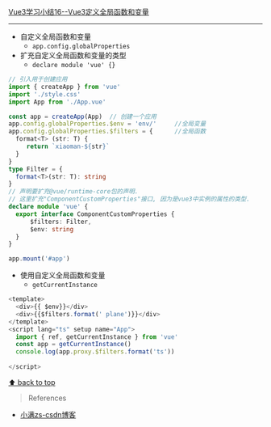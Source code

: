 [Vue3学习小结16--Vue3定义全局函数和变量](#top)

-------------------------------------

- 自定义全局函数和变量
  - `app.config.globalProperties`
- 扩充自定义全局函数和变量的类型
  - `declare module 'vue' {}`


```ts
// 引入用于创建应用
import { createApp } from 'vue' 
import './style.css'
import App from './App.vue'

const app = createApp(App)  // 创建一个应用
app.config.globalProperties.$env = 'env/'     //全局变量
app.config.globalProperties.$filters = {      //全局函数
  format<T> (str: T) {
     return `xiaoman-${str}`
  }
}
type Filter = {
  format<T>(str: T): string
}
// 声明要扩充@vue/runtime-core包的声明.
// 这里扩充"ComponentCustomProperties"接口, 因为是vue3中实例的属性的类型.
declare module 'vue' {
  export interface ComponentCustomProperties {
      $filters: Filter,
      $env: string
  }
}

app.mount('#app')
```

- 使用自定义全局函数和变量
  - `getCurrentInstance`

```ts
<template>
  <div>{{ $env}}</div>
  <div>{{$filters.format(' plane')}}</div>
</template>
<script lang="ts" setup name="App">
  import { ref, getCurrentInstance } from 'vue'
  const app = getCurrentInstance()
  console.log(app.proxy.$filters.format('ts'))
  
</script>
```

[⬆ back to top](#top)

> References
- [小满zs-csdn博客](https://blog.csdn.net/qq1195566313/category_11618172.html)


